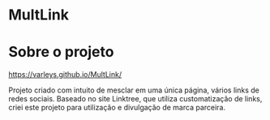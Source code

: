 # MultLink

# Sobre o projeto

https://varleys.github.io/MultLink/

Projeto criado com intuito de mesclar em uma única página, vários links de redes sociais.
Baseado no site Linktree, que utiliza customatização de links, criei este projeto para utilização e divulgação de marca parceira.
